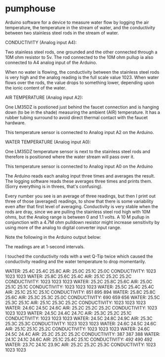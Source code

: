 # pumphouse

Arduino software for a device to measure water flow by logging the air temperature, the temperature in the stream of water, and the conductivity between two stainless steel rods in the stream of water.

CONDUCTIVITY (Analog input A4):

Two stainless steel rods, one grounded and the other connected through a 10M ohm resistor to 5v. The rod connected to the 10M ohm pullup ia also connected to A4 analog input of the Arduino. 

When no water is flowing, the conductivity between the stainless steel rods is very high and the analog reading is the full scale value 1023.  When water flows over the rods, the value drops to something lower, depending upon the ionic content of the water.


AIR TEMPERATURE (Analog input A2):

One LM35DZ is postioned just behind the  faucet connection and is hanging down (to be in the shade) measuring the ambient (AIR) temperature. It has a rubber tubing surround to avoid direct thermal contact with the faucet hardware.

This temperature sensor is connected to Analog input A2 on the Arduino.

WATER TEMPERATURE (Analog input A0):

One LM35DZ temperature sensor is next to the stainless steel rods and therefore is positioned where the water stream will pass over it. 

This temperature sensor is connected to Analog input A0 on the Arduino

The Arduino reads each analog input three times and averages the result.
The logging software reads these averages three times and prints them.
(Sorry everything is in threes, that's confusing).

Every number you see is an average of three readings, but then I print out three of those (averaged) readings, to show that there is some variability even after that first level of averaging.  Conductivity is very stable when the rods are dray, since we are pulling the stainless steel rod high with 10M ohms, but the Analog range is between 0 and 1.1 volts. A 10 M pullup in conjunction with a 4.7M ohm pulldown resistor might increase sensitivity by using more of the analog to digital converter input range.

Note the following in the Arduino output below:

The readings are at 1-second intervals.

I touched the conductivity rods with a wet Q-Tip twice which caused the
conductivity reading and the water temperature to drop momentarily.

WATER: 25.4C 25.4C 25.8C       AIR: 25.0C 25.1C 25.0C        CONDUCTIVITY: 1023 1023 1023
WATER: 25.8C 25.6C 25.4C       AIR: 25.1C 25.2C 25.2C        CONDUCTIVITY: 1023 1023 1023
WATER: 25.2C 25.8C 25.6C       AIR: 25.0C 25.1C 25.1C        CONDUCTIVITY: 1023 1023 1023
WATER: 25.5C 25.4C 25.4C       AIR: 25.1C 25.1C 25.1C        CONDUCTIVITY: 851 895 894
WATER: 25.8C 25.8C 25.6C       AIR: 25.3C 25.3C 25.0C        CONDUCTIVITY: 690 659 656
WATER: 25.5C 25.3C 25.1C       AIR: 25.1C 25.3C 25.2C        CONDUCTIVITY: 1023 1023 1023
WATER: 24.6C 24.5C 24.6C       AIR: 25.2C 25.2C 25.2C        CONDUCTIVITY: 1023 1023 1023
WATER: 24.5C 24.4C 24.7C       AIR: 25.3C 25.2C 25.1C        CONDUCTIVITY: 1023 1023 1023
WATER: 24.5C 24.8C 24.9C       AIR: 25.3C 25.3C 25.3C        CONDUCTIVITY: 1023 1023 1023
WATER: 24.6C 24.5C 24.6C       AIR: 25.1C 25.1C 25.2C        CONDUCTIVITY: 1023 1023 1023
WATER: 24.6C 24.5C 24.4C       AIR: 25.2C 25.2C 25.2C        CONDUCTIVITY: 387 387 388
WATER: 24.1C 24.1C 24.6C       AIR: 25.1C 25.4C 25.1C        CONDUCTIVITY: 492 490 492
WATER: 23.7C 24.1C 23.9C       AIR: 25.2C 25.2C 25.3C        CONDUCTIVITY: 1023 1023 1023

